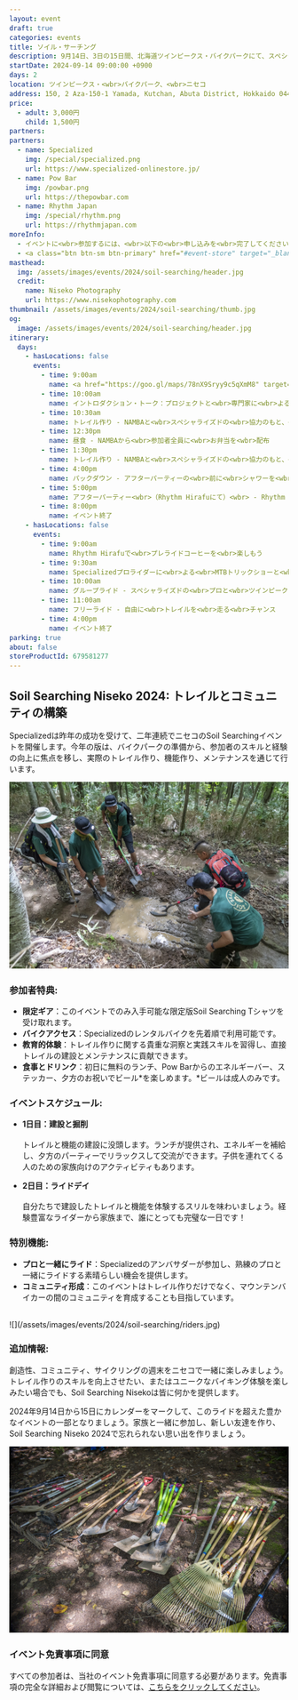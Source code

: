 ```yaml
---
layout: event
draft: true
categories: events
title: ソイル・サーチング
description: 9月14日、3日の15日間、北海道ツインピークス・バイクパークにて、スペシャライズドとNAMBAの共同イベント「Soil Searching in Niseko」が開催されます。
startDate: 2024-09-14 09:00:00 +0900
days: 2
location: ツインピークス・<wbr>バイクパーク、<wbr>ニセコ
address: 150, 2 Aza-150-1 Yamada, Kutchan, Abuta District, Hokkaido 044-0081
price:
  - adult: 3,000円
    child: 1,500円
partners:
partners:
  - name: Specialized
    img: /special/specialized.png
    url: https://www.specialized-onlinestore.jp/
  - name: Pow Bar
    img: /powbar.png
    url: https://thepowbar.com
  - name: Rhythm Japan
    img: /special/rhythm.png
    url: https://rhythmjapan.com
moreInfo:
  - イベントに<wbr>参加するには、<wbr>以下の<wbr>申し込みを<wbr>完了してください。
  - <a class="btn btn-sm btn-primary" href="#event-store" target="_blank">お申し込みはこちら</a>
masthead:
  img: /assets/images/events/2024/soil-searching/header.jpg
  credit:
    name: Niseko Photography
    url: https://www.nisekophotography.com
thumbnail: /assets/images/events/2024/soil-searching/thumb.jpg
og:
  image: /assets/images/events/2024/soil-searching/header.jpg
itinerary:
  days:
    - hasLocations: false
      events:
        - time: 9:00am
          name: <a href="https://goo.gl/maps/78nX9Sryy9c5qXmM8" target="_blank">Rhythm Hirafu</a>にて受付
        - time: 10:00am
          name: イントロダクション・トーク：プロジェクトと<wbr>専門家に<wbr>よる<wbr>ソイルサーチングプログラムに<wbr>ついて<wbr>学ぶ
        - time: 10:30am
          name: トレイル作り - NAMBAと<wbr>スペシャライズドの<wbr>協力のもと、<wbr>バイクパーク内の<wbr>トレイル造成を<wbr>体験。
        - time: 12:30pm
          name: 昼食 - NAMBAから<wbr>参加者全員に<wbr>お弁当を<wbr>配布
        - time: 1:30pm
          name: トレイル作り - NAMBAと<wbr>スペシャライズドの<wbr>協力のもと、<wbr>バイクパーク内の<wbr>トレイル造成を<wbr>体験。
        - time: 4:00pm
          name: パックダウン - アフターパーティーの<wbr>前に<wbr>シャワーを<wbr>浴びて<wbr>仮眠するのに<wbr>良い<wbr>時間です！
        - time: 5:00pm
          name: アフターパーティー<wbr>（Rhythm Hirafuにて）<wbr> - Rhythm Hirafuにてビールと<wbr>軽食を<wbr>お楽しみください！
        - time: 8:00pm
          name: イベント終了
    - hasLocations: false
      events:
        - time: 9:00am
          name: Rhythm Hirafuで<wbr>プレライドコーヒーを<wbr>楽しもう
        - time: 9:30am
          name: Specializedプロライダーに<wbr>よる<wbr>MTBトリックショーと<wbr>質疑応答
        - time: 10:00am
          name: グループライド - スペシャライズドの<wbr>プロと<wbr>ツインピークス・バイクパークを<wbr>作る<wbr>チームに<wbr>よる<wbr>オーガナイズドライド
        - time: 11:00am
          name: フリーライド - 自由に<wbr>トレイルを<wbr>走る<wbr>チャンス
        - time: 4:00pm
          name: イベント終了
parking: true
about: false
storeProductId: 679581277
---
```

## <span class="ja">Soil Searching Niseko 2024: トレイルと<wbr>コミュニティの<wbr>構築</span>

<span class="ja">Specializedは<wbr>昨年の<wbr>成功を<wbr>受けて、<wbr>二年連続で<wbr>ニセコの<wbr>Soil Searchingイベントを<wbr>開催します。<wbr>今年の<wbr>版は、<wbr>バイクパークの<wbr>準備から、<wbr>参加者の<wbr>スキルと<wbr>経験の<wbr>向上に<wbr>焦点を<wbr>移し、<wbr>実際の<wbr>トレイル作り、<wbr>機能作り、<wbr>メンテナンスを<wbr>通じて<wbr>行います。</span>

![](/assets/images/events/2024/soil-searching/learn.jpg)

### 参加者特典:

- <span class="ja"><strong >限定ギア</strong>：この<wbr>イベントでのみ入手可能な<wbr>限定版Soil Searching Tシャツを<wbr>受け取れます。</span>
- <span class="ja"><strong >バイクアクセス</strong>：Specializedの<wbr>レンタルバイクを<wbr>先着順で<wbr>利用可能です。</span>
- <span class="ja"><strong >教育的体験</strong>：トレイル作りに<wbr>関する<wbr>貴重な<wbr>洞察と<wbr>実践スキルを<wbr>習得し、<wbr>直接トレイルの<wbr>建設と<wbr>メンテナンスに<wbr>貢献できます。</span>
- <span class="ja"><strong >食事と<wbr>ドリンク</strong>：初日に<wbr>無料の<wbr>ランチ、<wbr>Pow Barからの<wbr>エネルギーバー、<wbr>ステッカー、<wbr>夕方の<wbr>お祝いで<wbr>ビール*を<wbr>楽しめます。<wbr>*ビールは<wbr>成人のみです。</span>

### イベントスケジュール:
- <span class="ja"><strong >1日目：建設と<wbr>掘削</strong><br ></br>トレイルと<wbr>機能の<wbr>建設に<wbr>没頭します。<wbr>ランチが<wbr>提供され、<wbr>エネルギーを<wbr>補給し、<wbr>夕方の<wbr>パーティーで<wbr>リラックスして<wbr>交流が<wbr>できます。<wbr>子供を<wbr>連れてくる<wbr>人の<wbr>ための<wbr>家族向けの<wbr>アクティビティも<wbr>あります。</span>

- <span class="ja"><strong >2日目：ライドデイ</strong><br ></br>自分たちで<wbr>建設した<wbr>トレイルと<wbr>機能を<wbr>体験する<wbr>スリルを<wbr>味わいましょう。<wbr>経験豊富な<wbr>ライダーから<wbr>家族まで、<wbr>誰に<wbr>とっても<wbr>完璧な<wbr>一日です！</span>

### 特別機能:

- <span class="ja"><strong >プロと<wbr>一緒に<wbr>ライド</strong>：Specializedの<wbr>アンバサダーが<wbr>参加し、<wbr>熟練の<wbr>プロと<wbr>一緒に<wbr>ライドする<wbr>素晴らしい<wbr>機会を<wbr>提供します。
- <span class="ja"><strong >コミュニティ形成</strong>：この<wbr>イベントは<wbr>トレイル作りだけでなく、<wbr>マウンテンバイカーの<wbr>間の<wbr>コミュニティを<wbr>育成する<wbr>ことも<wbr>目指しています。</span>

<br />
![](/assets/images/events/2024/soil-searching/riders.jpg)

### 追加情報:

<span class="ja">創造性、<wbr>コミュニティ、<wbr>サイクリングの<wbr>週末を<wbr>ニセコで<wbr>一緒に<wbr>楽しみましょう。<wbr>トレイル作りの<wbr>スキルを<wbr>向上させたい、<wbr>または<wbr>ユニークな<wbr>バイキング体験を<wbr>楽しみたい<wbr>場合でも、<wbr>Soil Searching Nisekoは<wbr>皆に<wbr>何かを<wbr>提供します。</span>

<span class="ja">2024年9月14日から<wbr>15日に<wbr>カレンダーを<wbr>マークして、<wbr>この<wbr>ライドを<wbr>超えた<wbr>豊かな<wbr>イベントの<wbr>一部と<wbr>なりましょう。<wbr>家族と<wbr>一緒に<wbr>参加し、<wbr>新しい<wbr>友達を<wbr>作り、<wbr>Soil Searching Niseko 2024で<wbr>忘れられない<wbr>思い出を<wbr>作りましょう。</span>

![](/assets/images/events/2024/soil-searching/tools.jpg)

### <span class="ja">イベント免責事項に<wbr>同意</span>

<span class="ja">すべての<wbr>参加者は、<wbr>当社の<wbr>イベント免責事項に<wbr>同意する<wbr>必要が<wbr>あります。<wbr>免責事項の<wbr>完全な<wbr>詳細および<wbr>閲覧に<wbr>ついては、<wbr>[こちらを<wbr>クリックしてください<wbr>](/soil-searching/waver/)。</span>
